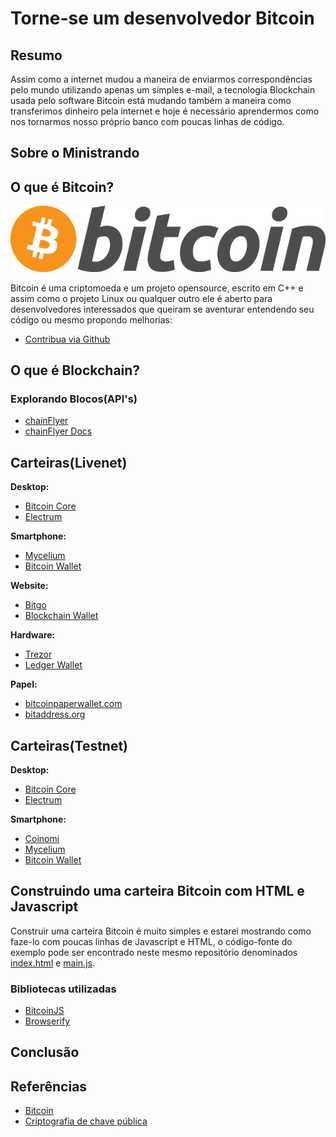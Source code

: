 # Torne-se um desenvolvedor Bitcoin

## Resumo

Assim como a internet mudou a maneira de enviarmos correspondências pelo mundo utilizando apenas um simples e-mail, a tecnologia Blockchain usada pelo software Bitcoin está mudando também a maneira como transferimos dinheiro pela internet e hoje é necessário aprendermos como nos tornarmos nosso próprio banco com poucas linhas de código.

## Sobre o Ministrando

## O que é Bitcoin?

![Bitcoin](/img/bitcoin.png "Bitcoin")

Bitcoin é uma criptomoeda e um projeto opensource, escrito em C++ e assim como o projeto Linux ou qualquer outro ele é aberto para desenvolvedores interessados que queiram se aventurar entendendo seu código ou mesmo propondo melhorias: 

- [Contribua via Github](https://github.com/bitcoin/bitcoin)

## O que é Blockchain?

### Explorando Blocos(API's)

- [chainFlyer](https://chainflyer.bitflyer.jp/)
- [chainFlyer Docs](https://chainflyer.bitflyer.jp/API/docs)

## Carteiras(Livenet)

**Desktop:**
- [Bitcoin Core](https://bitcoin.org/pt_BR/download)
- [Electrum](https://electrum.org/#home)

**Smartphone:**
- [Mycelium](https://mycelium.com/bitcoinwallet)
- [Bitcoin Wallet](https://play.google.com/store/apps/details?id=de.schildbach.wallet&hl=pt_BR)

**Website:**
- [Bitgo](https://www.bitgo.com/)
- [Blockchain Wallet](https://blockchain.info/pt/wallet)

**Hardware:**
- [Trezor](https://trezor.io/)
- [Ledger Wallet](https://www.ledger.com/)

**Papel:**
- [bitcoinpaperwallet.com](https://bitcoinpaperwallet.com/)
- [bitaddress.org](https://www.bitaddress.org/)

## Carteiras(Testnet)

**Desktop:**
- [Bitcoin Core](https://bitcoin.org/pt_BR/download)
- [Electrum](https://electrum.org/#home)

**Smartphone:**
- [Coinomi](https://play.google.com/store/apps/details?id=com.coinomi.wallet)
- [Mycelium](https://play.google.com/store/apps/details?id=com.mycelium.testnetwallet)
- [Bitcoin Wallet](https://play.google.com/store/apps/details?id=de.schildbach.wallet_test)

## Construindo uma carteira Bitcoin com HTML e Javascript

Construir uma carteira Bitcoin é muito simples e estarei mostrando como faze-lo com poucas linhas de Javascript e HTML, o código-fonte do exemplo pode ser encontrado neste mesmo repositório denominados [index.html](https://github.com/Anderson-Juhasc/torne-se-desenvolvedor-bitcoin/blob/master/index.html) e [main.js](https://github.com/Anderson-Juhasc/torne-se-desenvolvedor-bitcoin/blob/master/main.js).

### Bibliotecas utilizadas

- [BitcoinJS](https://github.com/bitcoinjs/bitcoinjs-lib)
- [Browserify](http://browserify.org/)

## Conclusão

## Referências

- [Bitcoin](https://pt.wikipedia.org/wiki/Bitcoin)
- [Criptografia de chave pública](https://pt.wikipedia.org/wiki/Criptografia_de_chave_p%C3%BAblica)

